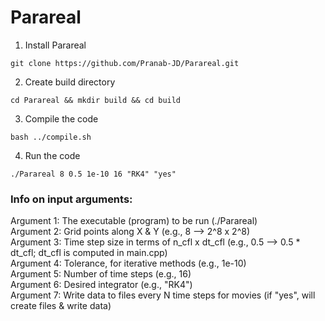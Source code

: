 # Parareal

1. Install Parareal
``` shell
git clone https://github.com/Pranab-JD/Parareal.git
```
2. Create build directory
``` shell
cd Parareal && mkdir build && cd build
```
3. Compile the code
``` shell
bash ../compile.sh
```
4. Run the code
``` shell
./Parareal 8 0.5 1e-10 16 "RK4" "yes"
```

### Info on input arguments:
Argument 1: The executable (program) to be run (./Parareal) <br />
Argument 2: Grid points along X & Y (e.g., 8 --> 2^8 x 2^8) <br />
Argument 3: Time step size in terms of n_cfl x dt_cfl (e.g., 0.5 --> 0.5 * dt_cfl; dt_cfl is computed in main.cpp) <br />
Argument 4: Tolerance, for iterative methods (e.g., 1e-10) <br />
Argument 5: Number of time steps (e.g., 16) <br />
Argument 6: Desired integrator (e.g., "RK4")  <br />
Argument 7: Write data to files every N time steps for movies (if "yes", will create files & write data) <br />